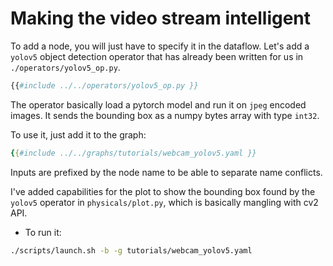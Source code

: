 # Making the video stream intelligent

To add a node, you will just have to specify it in the dataflow. Let's add a `yolov5` object detection operator that has already been written for us in `./operators/yolov5_op.py`.

```python
{{#include ../../operators/yolov5_op.py }}
```

The operator basically load a pytorch model and run it on `jpeg` encoded images. 
It sends the bounding box as a numpy bytes array with type `int32`.

To use it, just add it to the graph:

```yaml
{{#include ../../graphs/tutorials/webcam_yolov5.yaml }}
```

Inputs are prefixed by the node name to be able to separate name conflicts.

I've added capabilities for the plot to show the bounding box found by the `yolov5` operator in `physicals/plot.py`, which is basically mangling with cv2 API.

- To run it:

```bash
./scripts/launch.sh -b -g tutorials/webcam_yolov5.yaml
```

